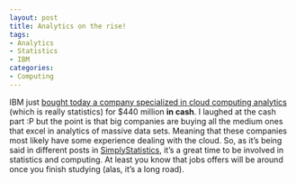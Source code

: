 ```yaml
---
layout: post
title: Analytics on the rise!
tags:
- Analytics
- Statistics
- IBM
categories:
- Computing
---
```

<p>IBM just <a href="http://dealbook.nytimes.com/2011/12/08/ibm-buys-demandtec-for-440-million/?partner=rss&amp;emc=rss">bought today a company specialized in cloud computing analytics </a>(which is really statistics) for $440 million <strong>in cash</strong>. I laughed at the cash part :P but the point is that big companies are buying all the medium ones that excel in analytics of massive data sets. Meaning that these companies most likely have some experience dealing with the cloud. So, as it&#8217;s being said in different posts in <a href="http://simplystatistics.tumblr.com/">SimplyStatistics</a>, it&#8217;s a great time to be involved in statistics and computing. At least you know that jobs offers will be around once you finish studying (alas, it&#8217;s a long road).</p>
